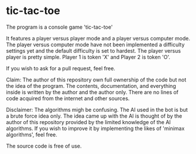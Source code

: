 # tic-tac-toe

The program is a console game 'tic-tac-toe'

It features a player versus player mode and a player versus computer mode.
The player versus computer mode have not been implemented a difficulty settings yet and the default difficulty is set to hardest.
The player versus player is pretty simple. Player 1 is token 'X' and Player 2 is token 'O'.

If you wish to ask for a pull request, feel free.

Claim:
The author of this repository own full ownership of the code but not the idea of the program.
The contents, documentation, and everything inside is written by the author and the author only.
There are no lines of code acquired from the internet and other sources.

Disclaimer:
The algorithms migh be confusing. The AI used in the bot is but a brute force idea only.
The idea came up with the AI is thought of by the author of this repository provided by the limited knowledge of the AI algorithms.
If you wish to improve it by implementing the likes of 'minimax algorithms', feel free.

The source code is free of use.
